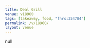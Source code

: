 ```yaml
---
title: Deal Grill
venue: v18960
tags: [takeaway, food, "fhrs:254704"]
permalink: /v/18960/
layout: venue
---
```

null